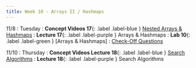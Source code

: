 ```yaml
---
title: Week 10 - Arrays II / Hashmaps
---
```


11/8
: Tuesday
: **Concept Videos 17**{: .label .label-blue } [Nested Arrays & Hashmaps](#)
: **Lecture 17**{: .label .label-purple } Arrays & Hashmaps
: **Lab 10**{: .label .label-green } [Arrays & Hashmaps]
  : [Check-Off Questions](https://cs151.org/lab/)

11/10
: Thursday
: **Concept Videos Lecture 18**{: .label .label-blue } [Search Algorithms](#)
: **Lecture 18**{: .label .label-purple } Search Algorithms
